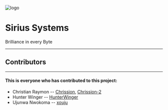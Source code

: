  ![logo](https://imgur.com/a/7S3x3Ok)   
# Sirius Systems
Brilliance in every Byte
 - - -

## Contributors

- - -

#### This is everyone who has contributed to this project:

  

- Christian Raymon -- [Chrission](https://github.com/Chrission), [Chrission-2](https://github.com/Chrission-2)
- Hunter Winger -- [HunterWinger](https://github.com/HunterWinger)
- Ujunwa Nwokoma -- [xouju](https://github.com/xouju)